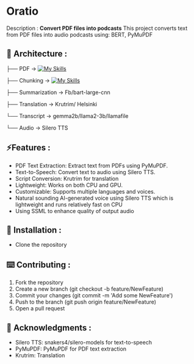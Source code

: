 # Oratio
Description : **Convert PDF files into podcasts**  This project converts text from PDF files into audio podcasts using: BERT, PyMuPDF 
## 📁 Architecture : 


├── PDF -> [![My Skills](https://skillicons.dev/icons?i=html)](https://skillicons.dev) <br>

├── Chunking -> [![My Skills](https://skillicons.dev/icons?i=python)](https://skillicons.dev) <br>

├── Summarization -> Fb/bart-large-cnn <br>

├── Translation -> Krutrim/ Helsinki <br>

└── Transcript -> gemma2b/llama2-3b/llamafile <br>

└── Audio -> Silero TTS <br>


## ⚡Features : 
- PDF Text Extraction: Extract text from PDFs using PyMuPDF.
- Text-to-Speech: Convert text to audio using Silero TTS.
- Script Conversion: Krutrim for translation 
- Lightweight: Works on both CPU and GPU.
- Customizable: Supports multiple languages and voices.
- Natural sounding AI-generated voice using Silero TTS which is lightweight and runs relatively fast on CPU 
- Using SSML to enhance quality of output audio
## 🔨 Installation : 
- Clone the repository 
## ⌨️ Contributing : 
1. Fork the repository 
2. Create a new branch (git checkout -b feature/NewFeature)
3. Commit your changes (git commit -m 'Add some NewFeature')
4. Push to the branch (git push origin feature/NewFeature)
5. Open a pull request 
## 🤝 Acknowledgments : 
- Silero TTS: snakers4/silero-models for text-to-speech 
- PyMuPDF: PyMuPDF for PDF text extraction 
- Krutrim: Translation  
